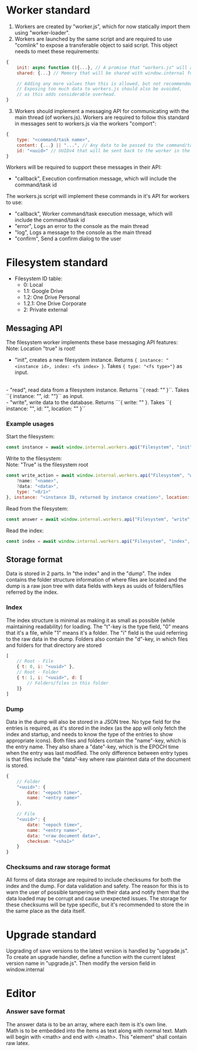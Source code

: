 # Worker standard

1. Workers are created by "worker.js", which for now statically import them using "worker-loader".
2. Workers are launched by the same script and are required to use "comlink" to expose a transferable object to said script. This object needs to meet these requirements:

```js
{
    init: async function (){...}, // A promise that "workers.js" will await for after the worker has exposed the transferable object
    shared: {...} // Memory that will be shared with window.internal for global access. The worker should store all relevant information about it's runtime here.

    // Adding any more values than this is allowed, but not recommended.
    // Exposing too much data to workers.js should also be avoided,
    // as this adds considerable overhead.
}
```

3. Workers should implement a messaging API for communicating with the main thread (of workers.js). Workers are required to follow this standard in messages sent to workers.js via the workers "comport":

```js
{ 
    type: "<command/task name>",
    content: {...} || "...", // Any data to be passed to the command/task.
    id: "<uuid>" // UUIDv4 that will be sent back to the worker in the execution confirmation message
}
```

Workers will be required to support these messages in their API:

- "callback", Execution confirmation message, which will include the command/task id

The workers.js script will implement these commands in it's API for workers to use:

- "callback", Worker command/task execution message, which will include the command/task id
- "error", Logs an error to the console as the main thread
- "log", Logs a message to the console as the main thread
- "confirm", Send a confirm dialog to the user

# Filesystem standard
- Filesystem ID table:
    - 0: Local
    - 1.1: Google Drive
    - 1.2: One Drive Personal
    - 1.2.1: One Drive Corporate
    - 2: Private external

## Messaging API
The filesystem worker implements these base messaging API features:
<br>
Note: Location "true" is root!
<br>
- "init", creates a new filesystem instance. Returns ``{ instance: "<instance id>, index: <fs index> }``. Takes ``{ type: "<fs type>"}`` as input.
<br>
- "read", read data from a filesystem instance. Returns ``{ read: "<fs data>" }``. Takes ``{ instance: "<fs instance id>", id: "<fs entry id>"}`` as input.
<br>
- "write", write data to the database. Returns ```{ write: "<id of just written entry>" }. Takes ``{ instance: "<fs instance id>", id: "<fs entry id>", location: "<fs location>" }`` 

### Example usages
Start the filesystem:
```js
const instance = await window.internal.workers.api("Filesystem", "init", { fs_type: 0 })
```

Write to the filesystem:
<br>Note: "True" is the filesystem root

```js
const write_action = await window.internal.workers.api("Filesystem", "write", { id: "<file id, UUID v4>", write: {
    ?name: "<name>",
    ?data: "<data>",
    type: "<0/1>"
}, instance: "<instance ID, returned by instance creation>", location: "<id/true>" })
```

Read from the filesystem:
```js
const answer = await window.internal.workers.api("Filesystem", "write", { id: "<file id, UUID v4>", instance: "<instance ID, returned by instance creation>" })
```

Read the index:
```js
const index = await window.internal.workers.api("Filesystem", "index", { instance: "<instance ID, returned by instance creation>" })
```

## Storage format
Data is stored in 2 parts. In "the index" and in the "dump". The index contains the folder structure information of where files are located and the dump is a raw json tree with data fields with keys as uuids of folders/files referred by the index.

### Index
The index structure is minimal as making it as small as possible (while maintaining readability) for loading. The "t"-key is the type field, "0" means that it's a file, while "1" means it's a folder. The "i" field is the uuid referring to the raw data in the dump. Folders also contain the "d"-key, in which files and folders for that directory are stored

```js
[
    // Root - File
    { t: 0, i: "<uuid>" },
    // Root - Folder
    { t: 1, i: "<uuid>", d: [
        // Folders/files in this folder
    ]}
]
```

### Dump
Data in the dump will also be stored in a JSON tree. No type field for the entries is required, as it's stored in the index (as the app will only fetch the index and startup, and needs to know the type of the entries to show appropriate icons). Both files and folders contain the "name"-key, which is the entry name. They also share a "date"-key, which is the EPOCH time when the entry was last modified. The only difference between entry types is that files include the "data"-key where raw plaintext data of the document is stored.

```js
{   
    // Folder
    "<uuid>": {
        date: "<epoch time>",
        name: "<entry name>"
    },

    // File
    "<uuid>": {
        date: "<epoch time>",
        name: "<entry name>",
        data: "<raw document data>",
        checksum: "<sha1>"
    }
}
```

### Checksums and raw storage format
All forms of data storage are required to include checksums for both the index and the dump. For data validation and safety. The reason for this is to warn the user of possible tampering with their data and notify them that the data loaded may be corrupt and cause unexpected issues. The storage for these checksums will be type specific, but it's recommended to store the in the same place as the data itself.

# Upgrade standard
Upgrading of save versions to the latest version is handled by "upgrade.js". To create an upgrade handler, define a function with the current latest version name in "upgrade.js". Then modify the version field in window.internal

# Editor
### Answer save format
The answer data is to be an array, where each item is it's own line.
<br>
Math is to be embedded into the items as text along with normal text.
Math will begin with \<math\> and end with \</math\>. This "element" shall contain raw latex.